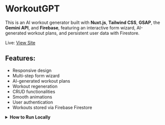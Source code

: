 # WorkoutGPT

This is an AI workout generator built with **Nuxt.js**, **Tailwind CSS**, **GSAP**, the **Gemini API**, and **Firebase**, featuring an interactive form wizard, AI-generated workout plans, and persistent user data with Firestore.

Live: [View Site](https://workoutgpt-2d445.web.app)

## Features:
 - Responsive design
 - Multi-step form wizard
 - AI-generated workout plans
 - Workout regeneration
 - CRUD functionalities
 - Smooth animations
 - User authentication
 - Workouts stored via Firebase Firestore

<details>
  <summary><strong>How to Run Locally</strong></summary>

  1. Clone the repo
     `https://github.com/joshuakitong/workoutgpt`

  2. Install dependencies
     `npm install`

  3. Run the app
     `npm run dev`
</details>